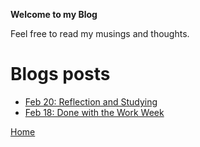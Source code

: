 **Welcome  to my Blog**

Feel free to read my musings and thoughts.

# Blogs posts
 - [Feb 20: Reflection and Studying](http://clevertrevor.me/blog/2022_02_20.html)
 - [Feb 18: Done with the Work Week](http://clevertrevor.me/blog/2022_02_18.html)

[Home](clevertrevor.me)
